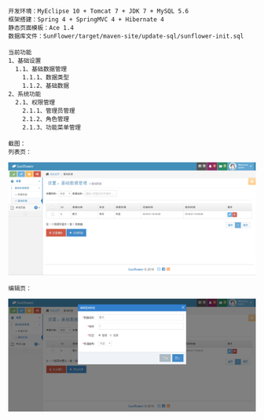     开发环境：MyEclipse 10 + Tomcat 7 + JDK 7 + MySQL 5.6
    框架搭建：Spring 4 + SpringMVC 4 + Hibernate 4
    静态页面模板：Ace 1.4
    数据库文件：SunFlower/target/maven-site/update-sql/sunflower-init.sql

    当前功能
    1、基础设置
      1.1、基础数据管理
        1.1.1、数据类型
        1.1.2、基础数据
    2、系统功能
      2.1、权限管理
        2.1.1、管理员管理
        2.1.2、角色管理
        2.1.3、功能菜单管理

    截图：
    列表页：
![Image text](https://github.com/nangongyanya/SunFlower/blob/master/target/maven-site/screenshot/%E5%88%97%E8%A1%A8%E9%A1%B5.png?raw=true)

    编辑页：
![Image text](https://github.com/nangongyanya/SunFlower/blob/master/target/maven-site/screenshot/%E7%BC%96%E8%BE%91%E9%A1%B5.png?raw=true)
